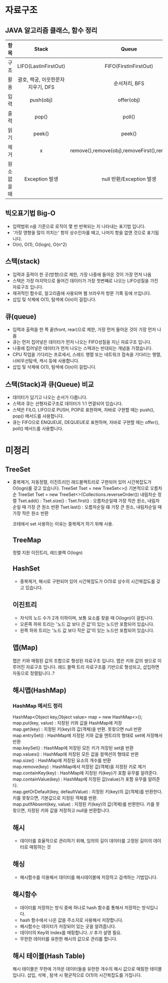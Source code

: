 # 자료구조

## JAVA 알고리즘 클래스, 함수 정리
|**항목**|Stack|Queue|Deque|PriorityQueue|
|:---:|:---:|:---:|:---:|:---:|   
|구조|LIFO(LastInFirstOut)|FIFO(FirstInFirstOut)|FIFO(FirstInFirstOut)|FIFO(FirstInFirstOut)|
|활용|괄호, 짝궁, 이웃한문자지우기, DFS|순서처리, BFS|최소/최대 값의 삽입, 삭제 작업이 잦을 때|처리하는 순서가 있는 경우|
|입력|push(obj)|offer(obj)|addFirst(obj),addLast(obj)|offer(obj)|
|출력|pop()|poll()|pollFirst(),pollLast()|poll(),pollFirst(),pollLast()|
|읽기|peek()|peek()|peekFirst(),peekLast()|peek(),peekFirst(),peekLast()|
|제거|x|remove(),remove(obj),removeFirst(),removeLast()|removeFirst(),removeLast()|remove(),remove(obj)|
|원소 없을 때|Exception 발생|null 반환/Exception 발생|null 반환/Exception 발생|null 반환/Exception 발생|


## 빅오표기법 Big-O
- 입력범위 n을 기준으로 로직이 몇 번 반복되는 지 나타내는 표기법 입니다.
- '가장 영향을 많이 끼치는' 항의 상수인자를 떼고, 나머지 항을 없앤 것으로 표기됩니다.
- O(n), O(1), O(logn), O(n^2)

## 스택(stack)
- 입력과 출력이 한 곳(방향)으로 제한, 가장 나중에 들어온 것이 가장 먼저 나옴
- 스택은 가장 마지막으로 들어간 데이터가 가장 첫번째로 나오는 LIFO성질을 가진 자료구조 입니다.
- 재귀적인 함수로, 알고리즘에 사용되며 웹 브라우저 방문 기록 등에 쓰입니다.
- 삽입 및 삭제에 O(1), 탐색에 O(n)이 걸립니다.

## 큐(queue)
- 입력과 출력을 한 쪽 끝(front, rear)으로 제한, 가장 먼저 들어온 것이 가장 먼저 나옴
- 큐는 먼저 집어넣은 데이터가 먼저 나오는 FIFO성질을 지닌 자료구조 입니다.
- 나중에 집어넣은 데이터가 먼저 나오는 스택과는 반대되는 개념을 가졌습니다.
- CPU 작업을 기다리는 프로세서, 스레드 행렬 또는 네트워크 접속을 기다리는 행렬, 너비우선탐색, 캐시 등에 사용합니다.
- 삽입 및 삭제에 O(1), 탐색에 O(n)이 걸립니다.


## 스택(Stack)과 큐(Queue) 비교
- 데이터가 담기고 나오는 순서가 다릅니다.
- 스택과 큐는 선형자료구조로 데이터가 1:1 연결되어 있습니다.
- 스택은 FILO, LIFO으로 PUSH, POP로 표현하며, 자바로 구현할 때는 push(), pop() 메서드를 사용합니다.
- 큐는 FIFO으로 ENQUEUE, DEQUEUE로 표현하며, 자바로 구현할 때는 offer(), poll() 메서드를 사용합니다.


# 미정리


## TreeSet
- 중복제거, 자동정렬, 이진트리인 레드블랙트리로 구현되어 있어 시간복잡도가 O(logn)를 갖고 있습니다.
TreeSet<Object> Tset = new TreeSet<>() 기본적으로 오름차순
TreeSet<Object> Tset = new TreeSet<>(Collections.reverseOrder()) 내림차순 정렬
Tset.add() :
Tset.size() : 
Tset.first() : 오름차순일때 가장 작은 원소, 내림차순일 때 가장 큰 원소 반환
Tset.last() : 오름차순일 떄 가장 큰 원소, 내림차순일 때 가장 작은 원소 반환

코테에서 set 사용하는 이유는 중복제거 하기 위해 사용.

## TreeMap
정렬 지원 이진트리, 레드블랙 O(logn)
  
## HashSet
- 중복제거, 해시로 구현되어 있어 시간복잡도가 O(1)로 상수의 시간복잡도를 갖고 있습니다.

## 이진트리
- 자식의 노드 수가 2개 이하이며, 보통 요소를 찾을 때 O(logn)이 걸립니다.
- 오른쪽 하위 트리는 '노드 값 보다 큰 값'이 있는 노드만 포함되어 있습니다.
- 왼쪽 하위 트리는 '노드 값 보다 작은 값'이 있는 노드만 포함되어 있습니다.


## 맵(Map)
맵은 키와 매핑된 값의 조합으로 형성된 자료구조 입니다.
맵은 키와 값의 쌍으로 이루어진 자료구조 입니다.
레드 블랙 트리 자료구조를 기반으로 형성되고, 삽입하면 자동으로 정렬됩니다..?
  
  
  
## 해시맵(HashMap)

### HashMap 메서드 정리
HashMap<Object key,Object value> map = new HashMap<>();  
map.put(key, value) : 지정된 키와 값을 HashMap에 저장  
map.get(key) : 지정된 키(key)의 값(객체)을 반환. 못찾으면 null 반환  
map.entrySet() : HashMap에 지정된 키와 값을 엔트리의 형태로 set에 저장해서 반환  
map.keySet() : HashMap에 저장된 모든 키가 저장된 set을 반환  
map.values() : HashMap에 저장된 모든 값을 컬렉션의 형태로 반환  
map.size() : HashMap에 저장된 요소의 개수를 반환  
map.remove(key) : HashMap에서 저장된 값(객체)을 지정된 키로 제거  
map.containKey(key) : HashMap에 지정된 키(key)가 포함 유무를 알려준다.   
map.containValue(key) : HashMap에 지정된 값(value)가 포함 유무를 알려준다.   
map.getOrDefault(key, defaultValue) : 지정된 키(key)의 값(객체)를 반환한다. 키를 못찾으면, 기본값으로 지정된 객체를 반환.  
map.putIfAbsent(key, value) : 지정된 키(key)의 값(객체)를 반환한다. 키를 못찾으면, 지정된 키와 값을 저장하고 null을 반환합니다.  

## 해시
- 데이터를 효율적으로 관리하기 위해, 임의의 길이 데이터를 고정된 길이의 데이터로 매핑하는 것
  
## 해싱
- 해시함수를 이용해서 데이터를 해시테이블에 저장하고 검색하는 기법입니다.

## 해시함수
- 데이터를 저장하는 방식 중에 하나로 hash 함수를 통해서 저장하는 방식입니다.
- hash 함수에서 나온 값을 주소지로 사용해서 저장합니다.
- 해시함수는 데이터가 저장되어 있는 곳을 알려줍니다.
- 데이터의 Key와 Index를 매핑합니다. // 추가 설명 필요.
- 무한한 데이터를 유한한 해시의 값으로 관리를 합니다.
  
  
## 해시 테이블(Hash Table)
해시 테이블은 무한에 가까운 데이터들을 유한한 개수의 해시 값으로 매핑한 테이블입니다.
삽입, 삭제 , 탐색 시 평균적으로 O(1)의 시간복잡도를 가집니다.
